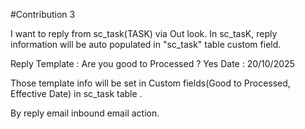 #Contribution 3

I want to reply from sc_task(TASK) via Out look. In sc_tasK, reply information will be auto populated in "sc_task" table custom field.

Reply Template : 
Are you good to Processed ? Yes
Date : 20/10/2025

Those template info will be set in Custom fields(Good to Processed, Effective Date) in sc_task table .

By reply email inbound email action.

